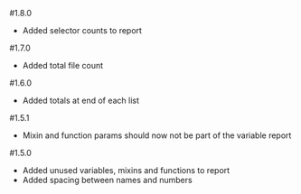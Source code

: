 #1.8.0
* Added selector counts to report

#1.7.0
* Added total file count

#1.6.0
* Added totals at end of each list

#1.5.1
* Mixin and function params should now not be part of the variable report

#1.5.0
* Added unused variables, mixins and functions to report
* Added spacing between names and numbers
